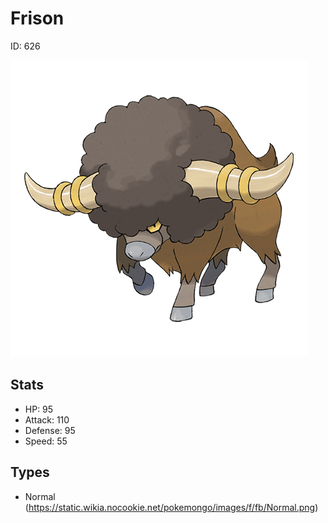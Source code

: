 # Frison


ID: 626

![](https://raw.githubusercontent.com/PokeAPI/sprites/master/sprites/pokemon/other/official-artwork/626.png "Frison")

## Stats


 - HP: 95
 - Attack: 110
 - Defense: 95
 - Speed: 55

## Types


 - Normal (https://static.wikia.nocookie.net/pokemongo/images/f/fb/Normal.png)
